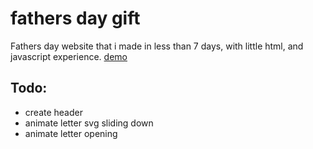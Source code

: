 # fathers day gift
Fathers day website that i made in less than 7 days, with little html, and javascript experience.
[demo](https://matt3414.github.io/fathersday/)
## Todo:

- create header
- animate letter svg sliding down
- animate letter opening
